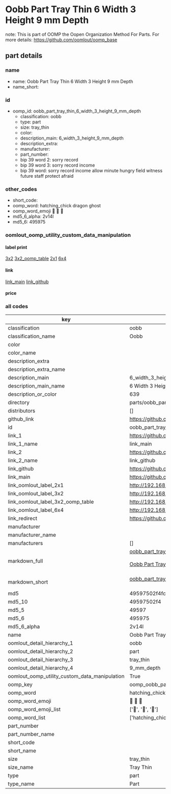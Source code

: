# Oobb Part Tray Thin 6 Width 3 Height 9 mm Depth  

note: This is part of OOMP the Oopen Organization Method For Parts. For more details: https://github.com/oomlout/oomp_base

##  part details
  







### name
* name: Oobb Part Tray Thin 6 Width 3 Height 9 mm Depth
* name_short: 
### id
* oomp_id: oobb_part_tray_thin_6_width_3_height_9_mm_depth
  * classification: oobb
  * type: part
  * size: tray_thin
  * color: 
  * description_main: 6_width_3_height_9_mm_depth
  * description_extra: 
  * manufacturer: 
  * part_number: 
  * bip 39 word 2: sorry record
  * bip 39 word 3: sorry record income
  * bip 39 word: sorry record income allow minute hungry field witness future staff protect afraid

### other_codes
* short_code: 
* oomp_word: hatching_chick dragon ghost
* oomp_word_emoji :hatching_chick: :dragon: :ghost:
* md5_6_alpha: 2v14l
* md5_6: 495975






### oomlout_oomp_utility_custom_data_manipulation
#### label print
[3x2](http://192.168.1.245:1112/?label=oomp%202v14l)
[3x2_oomp_table](http://192.168.1.108:1112/?label=oomp%202v14l)
[2x1](http://192.168.1.242:1112/?label=oomp%202v14l)
[6x4](http://192.168.1.55:1112/?label=oomp%202v14l)    

#### link

[link_main](https://github.com/oomlout/oomlout_oomp_version_1_messy/tree/main/parts/oobb_part_tray_thin_6_width_3_height_9_mm_depth) [link_github](https://github.com/oomlout/oomlout_oomp_version_1_messy/tree/main/parts/oobb_part_tray_thin_6_width_3_height_9_mm_depth)                             

#### price







### all codes 
| key | value |  
| --- | --- |  
| classification | oobb |  
| classification_name | Oobb |  
| color |  |  
| color_name |  |  
| description_extra |  |  
| description_extra_name |  |  
| description_main | 6_width_3_height_9_mm_depth |  
| description_main_name | 6 Width 3 Height 9 mm Depth |  
| description_or_color | 639 |  
| directory | parts/oobb_part_tray_thin_6_width_3_height_9_mm_depth |  
| distributors | [] |  
| github_link | https://github.com/oomlout/oomlout_oomp_part_src/tree/main/parts/oobb_part_tray_thin_6_width_3_height_9_mm_depth |  
| id | oobb_part_tray_thin_6_width_3_height_9_mm_depth |  
| link_1 | https://github.com/oomlout/oomlout_oomp_version_1_messy/tree/main/parts/oobb_part_tray_thin_6_width_3_height_9_mm_depth |  
| link_1_name | link_main |  
| link_2 | https://github.com/oomlout/oomlout_oomp_version_1_messy/tree/main/parts/oobb_part_tray_thin_6_width_3_height_9_mm_depth |  
| link_2_name | link_github |  
| link_github | https://github.com/oomlout/oomlout_oomp_version_1_messy/tree/main/parts/oobb_part_tray_thin_6_width_3_height_9_mm_depth |  
| link_main | https://github.com/oomlout/oomlout_oomp_version_1_messy/tree/main/parts/oobb_part_tray_thin_6_width_3_height_9_mm_depth |  
| link_oomlout_label_2x1 | http://192.168.1.242:1112/?label=oomp%202v14l |  
| link_oomlout_label_3x2 | http://192.168.1.245:1112/?label=oomp%202v14l |  
| link_oomlout_label_3x2_oomp_table | http://192.168.1.108:1112/?label=oomp%202v14l |  
| link_oomlout_label_6x4 | http://192.168.1.55:1112/?label=oomp%202v14l |  
| link_redirect | https://github.com/oomlout/oomlout_oomp_version_1_messy/tree/main/parts/oobb_part_tray_thin_6_width_3_height_9_mm_depth |  
| manufacturer |  |  
| manufacturer_name |  |  
| manufacturers | [] |  
| markdown_full | [oobb_part_tray_thin_6_width_3_height_9_mm_depth](none)<br>[](none)<br>[Oobb Part Tray Thin 6 Width 3 Height 9 Mm Depth](none)<br><br> |  
| markdown_short | [oobb_part_tray_thin_6_width_3_height_9_mm_depth](none)<br><br> |  
| md5 | 49597502f4fcaabdbd46a06ae52cf67b |  
| md5_10 | 49597502f4 |  
| md5_5 | 49597 |  
| md5_6 | 495975 |  
| md5_6_alpha | 2v14l |  
| name | Oobb Part Tray Thin 6 Width 3 Height 9 mm Depth |  
| oomlout_detail_hierarchy_1 | oobb |  
| oomlout_detail_hierarchy_2 | part |  
| oomlout_detail_hierarchy_3 | tray_thin |  
| oomlout_detail_hierarchy_4 | 9_mm_depth |  
| oomlout_oomp_utility_custom_data_manipulation | True |  
| oomp_key | oomp_oobb_part_tray_thin_6_width_3_height_9_mm_depth |  
| oomp_word | hatching_chick dragon ghost |  
| oomp_word_emoji | :hatching_chick: :dragon: :ghost: |  
| oomp_word_emoji_list | [':hatching_chick:', ':dragon:', ':ghost:'] |  
| oomp_word_list | ['hatching_chick', 'dragon', 'ghost'] |  
| part_number |  |  
| part_number_name |  |  
| short_code |  |  
| short_name |  |  
| size | tray_thin |  
| size_name | Tray Thin |  
| type | part |  
| type_name | Part |  
